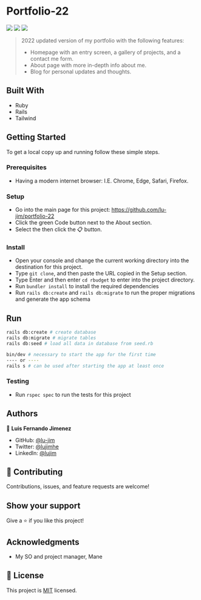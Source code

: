 # Portfolio-22
![](https://img.shields.io/badge/Microverse-blueviolet) ![](https://img.shields.io/badge/Ruby-red) ![](https://img.shields.io/badge/Rails-critical)
> 2022 updated version of my portfolio with the following features:
> - Homepage with an entry screen, a gallery of projects, and a contact me form.
> - About page with more in-depth info about me.
> - Blog for personal updates and thoughts.
## Built With
- Ruby
- Rails
- Tailwind

## Getting Started
To get a local copy up and running follow these simple steps.
### Prerequisites
- Having a modern internet browser: I.E. Chrome, Edge, Safari, Firefox.
### Setup
- Go into the main page for this project: https://github.com/lu-jim/portfolio-22
- Click the green Code button next to the About section.
- Select the then click the 📋 button.
### Install
- Open your console and change the current working directory into the destination for this project.
- Type `git clone`, and then paste the URL copied in the Setup section.
- Type Enter and then enter `cd rbudget` to enter into the project directory.
- Run `bundler install` to install the required dependencies
- Run `rails db:create` and `rails db:migrate` to run the proper migrations and generate the app schema

## Run
```sh
rails db:create # create database
rails db:migrate # migrate tables
rails db:seed # load all data in database from seed.rb

bin/dev # necessary to start the app for the first time
---- or ----
rails s # can be used after starting the app at least once
```


### Testing
- Run `rspec spec` to run the tests for this project
## Authors

👤 **Luis Fernando Jimenez**

- GitHub: [@lu-jim](https://github.com/lu-jim)
- Twitter: [@lujimhe](https://twitter.com/lujimhe)
- LinkedIn: [@lujim](https://www.linkedin.com/in/lujim/)

## 🤝 Contributing

Contributions, issues, and feature requests are welcome!

## Show your support

Give a ⭐️ if you like this project!
## Acknowledgments

- My SO and project manager, Mane
## 📝 License

This project is [MIT](./LICENSE) licensed.